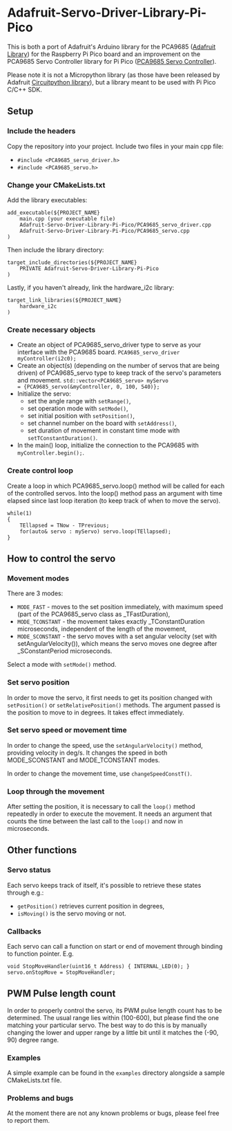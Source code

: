 # Adafruit-Servo-Driver-Library-Pi-Pico

This is both a port of Adafruit's Arduino library for the PCA9685 (<a href=https://github.com/adafruit/Adafruit-PWM-Servo-Driver-Library/tree/master#adafruit-pca9685-pwm-servo-driver-library->Adafruit Library<a/>) for the Raspberry Pi Pico board and an improvement on the PCA9685 Servo Controller library for Pi Pico (<a href=https://github.com/aleopardstail/PCA9685_Servo_Controller>PCA9685 Servo Controller</a>).

Please note it is not a Micropython library (as those have been released by Adafruit <a href=https://github.com/adafruit/Adafruit_CircuitPython_PCA9685>Circuitpython library</a>), but a library meant to be used with Pi Pico C/C++ SDK.

## Setup

### Include the headers
Copy the repository into your project. Include two files in your main cpp file:
- <code>#include <PCA9685_servo_driver.h></code>
- <code>#include <PCA9685_servo.h></code>

### Change your CMakeLists.txt
Add the library executables: 

    add_executable(${PROJECT_NAME}
        main.cpp (your executable file)
        Adafruit-Servo-Driver-Library-Pi-Pico/PCA9685_servo_driver.cpp
        Adafruit-Servo-Driver-Library-Pi-Pico/PCA9685_servo.cpp
    )

Then include the library directory:

    target_include_directories(${PROJECT_NAME}
        PRIVATE Adafruit-Servo-Driver-Library-Pi-Pico
    )

Lastly, if you haven't already, link the hardware_i2c library:

    target_link_libraries(${PROJECT_NAME}
        hardware_i2c
    )

### Create necessary objects
- Create an object of PCA9685_servo_driver type to serve as your interface with the PCA9685 board.
  <code>PCA9685_servo_driver myController(i2c0);</code>
- Create an object(s) (depending on the number of servos that are being driven) of PCA9685_servo type to keep track of the servo's parameters and movement.
  <code>std::vector<PCA9685_servo> myServo = {PCA9685_servo(&myController, 0, 100, 540)};</code>
- Initialize the servo:
  - set the angle range with <code>setRange()</code>,
  - set operation mode with <code>setMode()</code>,
  - set initial position with <code>setPosition()</code>,
  - set channel number on the board with <code>setAddress()</code>,
  - set duration of movement in constant time mode with <code>setTConstantDuration()</code>.
- In the main() loop, initialize the connection to the PCA9685 with <code>myController.begin();</code>.

### Create control loop
Create a loop in which PCA9685_servo.loop() method will be called for each of the controlled servos. Into the loop() method pass an argument with time elapsed since last loop iteration (to keep track of when to move the servo).

    while(1)
    {
        TEllapsed = TNow - TPrevious;
        for(auto& servo : myServo) servo.loop(TEllapsed);
    }

## How to control the servo
### Movement modes
There are 3 modes:
- <code>MODE_FAST</code> - moves to the set position immediately, with maximum speed (part of the PCA9685_servo class as _TFastDuration),
- <code>MODE_TCONSTANT</code> - the movement takes exactly _TConstantDuration microseconds, independent of the length of the movement,
- <code>MODE_SCONSTANT</code> - the servo moves with a set angular velocity (set with setAngularVelocity()), which means the servo moves one degree after _SConstantPeriod microseconds.

Select a mode with <code>setMode()</code> method.

### Set servo position
In order to move the servo, it first needs to get its position changed with <code>setPosition()</code> or <code>setRelativePosition()</code> methods. The argument passed is the position to move to in degrees. It takes effect immediately.

### Set servo speed or movement time
In order to change the speed, use the <code>setAngularVelocity()</code> method, providing velocity in deg/s. It changes the speed in both MODE_SCONSTANT and MODE_TCONSTANT modes.

In order to change the movement time, use <code>changeSpeedConstT()</code>.

### Loop through the movement
After setting the position, it is necessary to call the <code>loop()</code> method repeatedly in order to execute the movement. It needs an argument that counts the time between the last call to the <code>loop()</code> and now in microseconds.

## Other functions
### Servo status
Each servo keeps track of itself, it's possible to retrieve these states through e.g.:
- <code>getPosition()</code> retrieves current position in degrees,
- <code>isMoving()</code> is the servo moving or not.

### Callbacks
Each servo can call a function on start or end of movement through binding to function pointer. E.g.

    void StopMoveHandler(uint16_t Address) { INTERNAL_LED(0); }
    servo.onStopMove = StopMoveHandler;

## PWM Pulse length count
In order to properly control the servo, its PWM pulse length count has to be determined. The usual range lies within (100-600), but please find the one matching your particular servo. The best way to do this is by manually changing the lower and upper range by a little bit until it matches the (-90, 90) degree range.

### Examples
A simple example can be found in the <code>examples</code> directory alongside a sample CMakeLists.txt file.

### Problems and bugs
At the moment there are not any known problems or bugs, please feel free to report them.

